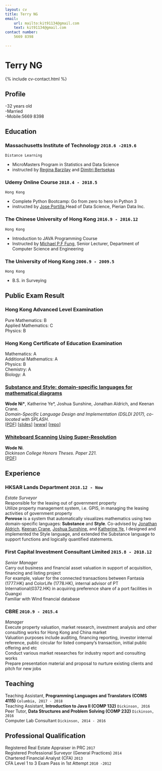 ```yaml
---
layout: cv
title: Terry NG
email: 
    url: mailto:kit91134@gmail.com
    text: kit91134@gmail.com
contact number:
    5669 8398
    
---
```

# Terry __NG__

<!--
include contact information from the front matter
Supported arguments:
    - homepage: url, text
    - phone
    - email
-->
{% include cv-contact.html %}
## Profile
-32 years old<br>
-Married<br>
-Mobile:5669 8398<br>

## Education

### __Massachusetts Institute of Technology__ `2018.6 -2019.6`
```
Distance Learning
```
- MicroMasters Program in Statistics and Data Science
- instructed by [Regina Barzilay](http://people.csail.mit.edu/regina/) and [Dimitri Bertsekas](http://www.mit.edu/~dimitrib/home.html)

### __Udemy Online Course__ `2018.4 - 2018.5`
```
Hong Kong
```
- Complete Python Bootcamp: Go from zero to hero in Python 3
- instructed by [Jose Portilla](https://www.udemy.com/user/joseportilla/),Head of Data Science, Pierian Data Inc. 

### __The Chinese University of Hong Kong__ `2016.9 - 2016.12`
```
Hong Kong
```
- Introduction to JAVA Programming Course
- Instructed by [Michael P.F Fung](http://www.cse.cuhk.edu.hk/~pffung/), Senior Lecturer, Department of Computer Science and Engineering

### __The University of Hong Kong__ `2006.9 - 2009.5`
```
Hong Kong
```
- B.S. in Surveying

## Public Exam Result
### Hong Kong Advanced Level Examination
Pure Mathematics: B<br>
Applied Mathematics: C<br>
Physics: B<br>

### Hong Kong Certificate of Education Examination
Mathematics: A<br>
Additional Mathematics: A<br>
Physics: B<br>
Chemistry: A<br>
Biology: A<br>

### [__Substance and Style: domain-specific languages for mathematical diagrams__](https://2017.splashcon.org/event/dsldi-2017-substance-and-style-domain-specific-languages-for-mathematical-diagrams)
__Wode Ni\*__, Katherine Ye\*, Joshua Sunshine, Jonathan Aldrich, and Keenan Crane.<br>  _Domain-Specific Language Design and Implementation (DSLDI 2017),  co-located with SPLASH._ <br>
[[PDF](assets/dsldi.pdf)]
[[slides](assets/dsldi-presentation.pdf)]
[[www](http://penrose.ink)]
[[repo](https://github.com/penrose/penrose)]

### [__Whiteboard Scanning Using Super-Resolution__](http://scholar.dickinson.edu/student_honors/221/)
__Wode Ni__.<br> _Dickinson College Honors Theses. Paper 221._<br>
[[PDF](assets/superres.pdf)]

## Experience

### __HKSAR Lands Department__  `2018.12 - Now`
_Estate Surveyor_<br>
Responsible for the leasing out of government property<br>
Utilize property management system, i.e. GPIS, in managing the leasing activities of government property<br>
__Penrose__ is a system that automatically visualizes mathematics using two domain-specific languages: __Substance__ and __Style__. Co-advised by [Jonathan Aldrich](https://www.cs.cmu.edu/~./aldrich/), [Keenan Crane](https://www.cs.cmu.edu/~kmcrane/), [Joshua Sunshine](http://www.cs.cmu.edu/~jssunshi/), and [Katherine Ye](https://www.cs.cmu.edu/~kqy/), I designed and implemented the Style language, and extended the Substance language to support functions and logically quantified statements.

### __First Capital Investment Consultant Limited__ `2015.8 - 2018.12`
_Senior Manager_<br>
Carry out business and financial asset valuation in support of acquisition, financing and listing project<br>
For example, valuer for the connected transactions between Fantasia (1777.HK) and ColorLife (1778.HK), internal advisor of PT International(0372.HK) in acquiring preference share of a port facilities in Guangxi<br>
Familiar with Wind financial database<br>


### __CBRE__ `2010.9 - 2015.4`
_Manager_<br>
Execute property valuation, market research, investment analysis and other consulting works for Hong Kong and China market <br>
Valuation purposes include auditing, financing reporting, investor internal reference, public circular for listed company’s transaction, initial public offering and etc<br>
Conduct various market researches for industry report and consulting works<br>
Prepare presentation material and proposal to nurture existing clients and pitch for new jobs<br>


## Teaching

Teaching Assistant, __Programming Languages and Translators (COMS 4115)__ `Columbia, 2017 - 2018` <br>
Teaching Assistant, __Introduction to Java II (COMP 132)__ `Dickinson, 2016` <br>
Peer Tutor, __Data Structures and Problem Solving (COMP 232)__ `Dickinson, 2016` <br>
Computer Lab Consultant `Dickinson, 2014 - 2016` <br>


## Professional Qualification

Registered Real Estate Appraiser in PRC `2017` <br>
Registered Professional Surveyor (General Practices) `2014` <br>
Chartered Financial Analyst (CFA) `2013` <br>
CFA Level 1 to 3 Exam Pass in 1st Attempt `2010 -2012` <br>



<!-- ### Footer

Last updated: May 2013 -->
